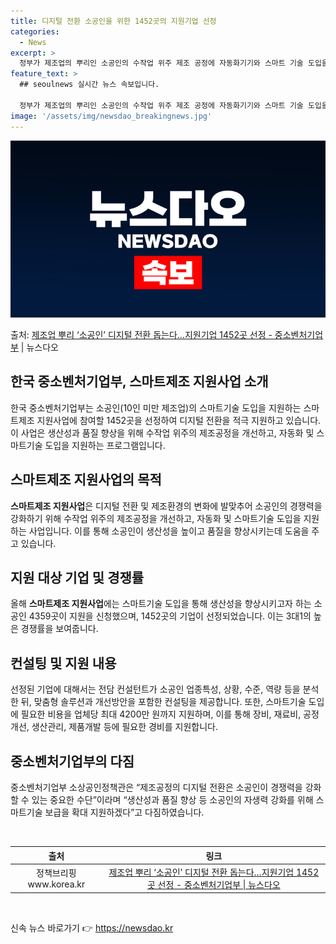 ```yaml
---
title: 디지털 전환 소공인을 위한 1452곳의 지원기업 선정
categories:
  - News
excerpt: >
  정부가 제조업의 뿌리인 소공인의 수작업 위주 제조 공정에 자동화기기와 스마트 기술 도입을 제공해 디지털 전환…
feature_text: >
  ## seoulnews 실시간 뉴스 속보입니다.

  정부가 제조업의 뿌리인 소공인의 수작업 위주 제조 공정에 자동화기기와 스마트 기술 도입을 제공해 디지털 전환…
image: '/assets/img/newsdao_breakingnews.jpg'
---
```


![뉴스다오 속보](/assets/img/newsdao_breakingnews.jpg)

<p>출처: <a href="https://newsdao.kr/3731" rel="dofollow">제조업 뿌리 ‘소공인’ 디지털 전환 돕는다…지원기업 1452곳 선정 - 중소벤처기업부</a> | 뉴스다오</p>

<h2 data-ke-size="size26">한국 중소벤처기업부, 스마트제조 지원사업 소개</h2>
<p data-ke-size="size16">한국 중소벤처기업부는 소공인(10인 미만 제조업)의 스마트기술 도입을 지원하는 스마트제조 지원사업에 참여할 1452곳을 선정하여 디지털 전환을 적극 지원하고 있습니다. 이 사업은 생산성과 품질 향상을 위해 수작업 위주의 제조공정을 개선하고, 자동화 및 스마트기술 도입을 지원하는 프로그램입니다.</p>

<h2 data-ke-size="size26">스마트제조 지원사업의 목적</h2>
<p data-ke-size="size16"><b>스마트제조 지원사업</b>은 디지털 전환 및 제조환경의 변화에 발맞추어 소공인의 경쟁력을 강화하기 위해 수작업 위주의 제조공정을 개선하고, 자동화 및 스마트기술 도입을 지원하는 사업입니다. 이를 통해 소공인이 생산성을 높이고 품질을 향상시키는데 도움을 주고 있습니다.</p>

<h2 data-ke-size="size26">지원 대상 기업 및 경쟁률</h2>
<p data-ke-size="size16">올해 <b>스마트제조 지원사업</b>에는 스마트기술 도입을 통해 생산성을 향상시키고자 하는 소공인 4359곳이 지원을 신청했으며, 1452곳의 기업이 선정되었습니다. 이는 3대1의 높은 경쟁률을 보여줍니다.</p>

<h2 data-ke-size="size26">컨설팅 및 지원 내용</h2>
<p data-ke-size="size16">선정된 기업에 대해서는 전담 컨설턴트가 소공인 업종특성, 상황, 수준, 역량 등을 분석한 뒤, 맞춤형 솔루션과 개선방안을 포함한 컨설팅을 제공합니다. 또한, 스마트기술 도입에 필요한 비용을 업체당 최대 4200만 원까지 지원하며, 이를 통해 장비, 재료비, 공정개선, 생산관리, 제품개발 등에 필요한 경비를 지원합니다.</p>

<h2 data-ke-size="size26">중소벤처기업부의 다짐</h2>
<p data-ke-size="size16">중소벤처기업부 소상공인정책관은 “제조공정의 디지털 전환은 소공인이 경쟁력을 강화할 수 있는 중요한 수단”이라며 “생산성과 품질 향상 등 소공인의 자생력 강화를 위해 스마트기술 보급을 확대 지원하겠다”고 다짐하였습니다.</p>
<p data-ke-size="size16">&nbsp;</p>
<table>
	<thead>
		<tr>
			<th style="text-align: center;">출처</th>
			<th style="text-align: center;">링크</th>
		</tr>
	</thead>
	<tbody>
		<tr>
			<td style="text-align: center;">정책브리핑 www.korea.kr</td>
			<td style="text-align: center;"><a href="https://newsdao.kr/3731">제조업 뿌리 ‘소공인’ 디지털 전환 돕는다…지원기업 1452곳 선정 - 중소벤처기업부 | 뉴스다오</a></td>
		</tr>
	</tbody>
</table>
<p data-ke-size="size16">&nbsp;</p> 

신속 뉴스 바로가기 👉 <a href="https://newsdao.kr" rel="dofollow">https://newsdao.kr</a>


